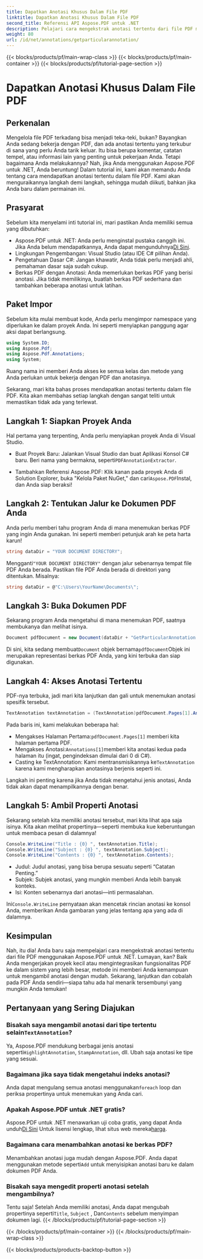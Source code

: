 ```yaml
---
title: Dapatkan Anotasi Khusus Dalam File PDF
linktitle: Dapatkan Anotasi Khusus Dalam File PDF
second_title: Referensi API Aspose.PDF untuk .NET
description: Pelajari cara mengekstrak anotasi tertentu dari file PDF menggunakan Aspose.PDF for .NET dalam tutorial mendetail sepanjang 2000 kata ini. Sempurna untuk pengembang.
weight: 80
url: /id/net/annotations/getparticularannotation/
---
```


{{< blocks/products/pf/main-wrap-class >}}
{{< blocks/products/pf/main-container >}}
{{< blocks/products/pf/tutorial-page-section >}}

# Dapatkan Anotasi Khusus Dalam File PDF

## Perkenalan

Mengelola file PDF terkadang bisa menjadi teka-teki, bukan? Bayangkan Anda sedang bekerja dengan PDF, dan ada anotasi tertentu yang terkubur di sana yang perlu Anda tarik keluar. Itu bisa berupa komentar, catatan tempel, atau informasi lain yang penting untuk pekerjaan Anda. Tetapi bagaimana Anda melakukannya? Nah, jika Anda menggunakan Aspose.PDF untuk .NET, Anda beruntung! Dalam tutorial ini, kami akan memandu Anda tentang cara mendapatkan anotasi tertentu dalam file PDF. Kami akan menguraikannya langkah demi langkah, sehingga mudah diikuti, bahkan jika Anda baru dalam permainan ini.

## Prasyarat

Sebelum kita menyelami inti tutorial ini, mari pastikan Anda memiliki semua yang dibutuhkan:

-  Aspose.PDF untuk .NET: Anda perlu menginstal pustaka canggih ini. Jika Anda belum mendapatkannya, Anda dapat mengunduhnya[Di Sini](https://releases.aspose.com/pdf/net/).
- Lingkungan Pengembangan: Visual Studio (atau IDE C# pilihan Anda).
- Pengetahuan Dasar C#: Jangan khawatir, Anda tidak perlu menjadi ahli, pemahaman dasar saja sudah cukup.
- Berkas PDF dengan Anotasi: Anda memerlukan berkas PDF yang berisi anotasi. Jika tidak memilikinya, buatlah berkas PDF sederhana dan tambahkan beberapa anotasi untuk latihan.

## Paket Impor

Sebelum kita mulai membuat kode, Anda perlu mengimpor namespace yang diperlukan ke dalam proyek Anda. Ini seperti menyiapkan panggung agar aksi dapat berlangsung.

```csharp
using System.IO;
using Aspose.Pdf;
using Aspose.Pdf.Annotations;
using System;
```

Ruang nama ini memberi Anda akses ke semua kelas dan metode yang Anda perlukan untuk bekerja dengan PDF dan anotasinya.

Sekarang, mari kita bahas proses mendapatkan anotasi tertentu dalam file PDF. Kita akan membahas setiap langkah dengan sangat teliti untuk memastikan tidak ada yang terlewat.

## Langkah 1: Siapkan Proyek Anda

Hal pertama yang terpenting, Anda perlu menyiapkan proyek Anda di Visual Studio. 

-  Buat Proyek Baru: Jalankan Visual Studio dan buat Aplikasi Konsol C# baru. Beri nama yang bermakna, seperti`PDFAnnotationExtractor`.
  
-  Tambahkan Referensi Aspose.PDF: Klik kanan pada proyek Anda di Solution Explorer, buka "Kelola Paket NuGet," dan cari`Aspose.PDF`Instal, dan Anda siap beraksi!

## Langkah 2: Tentukan Jalur ke Dokumen PDF Anda

Anda perlu memberi tahu program Anda di mana menemukan berkas PDF yang ingin Anda gunakan. Ini seperti memberi petunjuk arah ke peta harta karun!

```csharp
string dataDir = "YOUR DOCUMENT DIRECTORY";
```

 Mengganti`"YOUR DOCUMENT DIRECTORY"` dengan jalur sebenarnya tempat file PDF Anda berada. Pastikan file PDF Anda berada di direktori yang ditentukan. Misalnya:

```csharp
string dataDir = @"C:\Users\YourName\Documents\";
```

## Langkah 3: Buka Dokumen PDF

Sekarang program Anda mengetahui di mana menemukan PDF, saatnya membukanya dan melihat isinya.

```csharp
Document pdfDocument = new Document(dataDir + "GetParticularAnnotation.pdf");
```

 Di sini, kita sedang membuat`Document` objek bernama`pdfDocument`Objek ini merupakan representasi berkas PDF Anda, yang kini terbuka dan siap digunakan.

## Langkah 4: Akses Anotasi Tertentu

PDF-nya terbuka, jadi mari kita lanjutkan dan gali untuk menemukan anotasi spesifik tersebut.

```csharp
TextAnnotation textAnnotation = (TextAnnotation)pdfDocument.Pages[1].Annotations[1];
```

Pada baris ini, kami melakukan beberapa hal:
-  Mengakses Halaman Pertama:`pdfDocument.Pages[1]` memberi kita halaman pertama PDF.
-  Mengakses Anotasi:`Annotations[1]`memberi kita anotasi kedua pada halaman itu (ingat, pengindeksan dimulai dari 0 di C#).
-  Casting ke TextAnnotation: Kami mentransmisikannya ke`TextAnnotation` karena kami mengharapkan anotasinya berjenis seperti ini.

Langkah ini penting karena jika Anda tidak mengetahui jenis anotasi, Anda tidak akan dapat menampilkannya dengan benar.

## Langkah 5: Ambil Properti Anotasi

Sekarang setelah kita memiliki anotasi tersebut, mari kita lihat apa saja isinya. Kita akan melihat propertinya—seperti membuka kue keberuntungan untuk membaca pesan di dalamnya!

```csharp
Console.WriteLine("Title : {0} ", textAnnotation.Title);
Console.WriteLine("Subject : {0} ", textAnnotation.Subject);
Console.WriteLine("Contents : {0} ", textAnnotation.Contents);
```

- Judul: Judul anotasi, yang bisa berupa sesuatu seperti “Catatan Penting.”
- Subjek: Subjek anotasi, yang mungkin memberi Anda lebih banyak konteks.
- Isi: Konten sebenarnya dari anotasi—inti permasalahan.

 Ini`Console.WriteLine` pernyataan akan mencetak rincian anotasi ke konsol Anda, memberikan Anda gambaran yang jelas tentang apa yang ada di dalamnya.

## Kesimpulan

Nah, itu dia! Anda baru saja mempelajari cara mengekstrak anotasi tertentu dari file PDF menggunakan Aspose.PDF untuk .NET. Lumayan, kan? Baik Anda mengerjakan proyek kecil atau mengintegrasikan fungsionalitas PDF ke dalam sistem yang lebih besar, metode ini memberi Anda kemampuan untuk mengambil anotasi dengan mudah. Sekarang, lanjutkan dan cobalah pada PDF Anda sendiri—siapa tahu ada hal menarik tersembunyi yang mungkin Anda temukan!

## Pertanyaan yang Sering Diajukan

###  Bisakah saya mengambil anotasi dari tipe tertentu selain`TextAnnotation`?  
 Ya, Aspose.PDF mendukung berbagai jenis anotasi seperti`HighlightAnnotation`, `StampAnnotation`, dll. Ubah saja anotasi ke tipe yang sesuai.

### Bagaimana jika saya tidak mengetahui indeks anotasi?  
 Anda dapat mengulang semua anotasi menggunakan`foreach` loop dan periksa propertinya untuk menemukan yang Anda cari.

### Apakah Aspose.PDF untuk .NET gratis?  
 Aspose.PDF untuk .NET menawarkan uji coba gratis, yang dapat Anda unduh[Di Sini](https://releases.aspose.com/) Untuk lisensi lengkap, lihat situs web mereka[harga](https://purchase.aspose.com/buy).

### Bagaimana cara menambahkan anotasi ke berkas PDF?  
Menambahkan anotasi juga mudah dengan Aspose.PDF. Anda dapat menggunakan metode seperti`Add` untuk menyisipkan anotasi baru ke dalam dokumen PDF Anda.

### Bisakah saya mengedit properti anotasi setelah mengambilnya?  
 Tentu saja! Setelah Anda memiliki anotasi, Anda dapat mengubah propertinya seperti`Title`, `Subject` , Dan`Contents` sebelum menyimpan dokumen lagi.
{{< /blocks/products/pf/tutorial-page-section >}}

{{< /blocks/products/pf/main-container >}}
{{< /blocks/products/pf/main-wrap-class >}}

{{< blocks/products/products-backtop-button >}}
